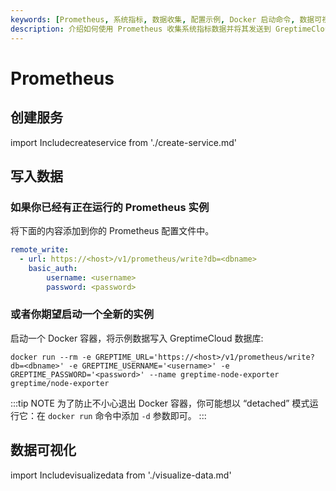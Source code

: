 ```yaml
---
keywords: [Prometheus, 系统指标, 数据收集, 配置示例, Docker 启动命令, 数据可视化]
description: 介绍如何使用 Prometheus 收集系统指标数据并将其发送到 GreptimeCloud，包括配置文件示例和 Docker 启动命令。
---
```


# Prometheus

## 创建服务
import Includecreateservice from './create-service.md' 

<Includecreateservice/>

## 写入数据

### 如果你已经有正在运行的 Prometheus 实例

将下面的内容添加到你的 Prometheus 配置文件中。

```yaml
remote_write:
  - url: https://<host>/v1/prometheus/write?db=<dbname>
    basic_auth:
        username: <username>
        password: <password>
```

### 或者你期望启动一个全新的实例

启动一个 Docker 容器，将示例数据写入 GreptimeCloud 数据库:

```shell
docker run --rm -e GREPTIME_URL='https://<host>/v1/prometheus/write?db=<dbname>' -e GREPTIME_USERNAME='<username>' -e GREPTIME_PASSWORD='<password>' --name greptime-node-exporter greptime/node-exporter
```

:::tip NOTE
为了防止不小心退出 Docker 容器，你可能想以 “detached” 模式运行它：在 `docker run` 命令中添加 `-d` 参数即可。
:::

## 数据可视化
import Includevisualizedata from './visualize-data.md' 

<Includevisualizedata/>
